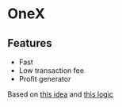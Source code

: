 # OneX

## Features
- Fast
- Low transaction fee
- Profit generator

Based on [this idea](https://chatgpt.com/canvas/shared/67fa3b2e392c8191831400ea7591c4f1) and [this logic](https://drive.google.com/file/d/10GzY9u-b6Y9Vi7VdVlZxZYOkSssJKWgD/view?usp=drivesdk)
